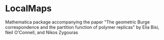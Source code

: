 # LocalMaps
Mathematica package accompanying the paper "The geometric Burge correspondence and the partition function of polymer replicas" by Elia Bisi, Neil O'Connell, and Nikos Zygouras
